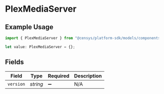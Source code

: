 # PlexMediaServer

## Example Usage

```typescript
import { PlexMediaServer } from "@censys/platform-sdk/models/components";

let value: PlexMediaServer = {};
```

## Fields

| Field              | Type               | Required           | Description        |
| ------------------ | ------------------ | ------------------ | ------------------ |
| `version`          | *string*           | :heavy_minus_sign: | N/A                |